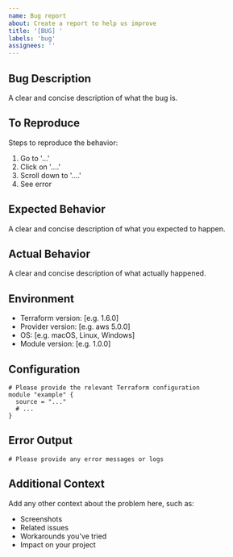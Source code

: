 ```yaml
---
name: Bug report
about: Create a report to help us improve
title: '[BUG] '
labels: 'bug'
assignees: ''
---
```


## Bug Description

A clear and concise description of what the bug is.

## To Reproduce

Steps to reproduce the behavior:

1. Go to '...'
2. Click on '....'
3. Scroll down to '....'
4. See error

## Expected Behavior

A clear and concise description of what you expected to happen.

## Actual Behavior

A clear and concise description of what actually happened.

## Environment

- Terraform version: [e.g. 1.6.0]
- Provider version: [e.g. aws 5.0.0]
- OS: [e.g. macOS, Linux, Windows]
- Module version: [e.g. 1.0.0]

## Configuration

```hcl
# Please provide the relevant Terraform configuration
module "example" {
  source = "..."
  # ...
}
```

## Error Output

```text
# Please provide any error messages or logs
```

## Additional Context

Add any other context about the problem here, such as:

- Screenshots
- Related issues
- Workarounds you've tried
- Impact on your project
